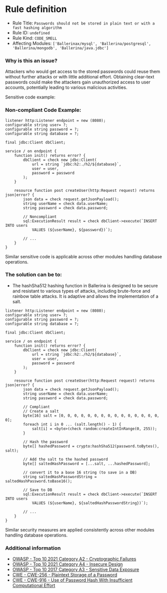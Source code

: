 # Rule definition

- Rule Title: `Passwords should not be stored in plain text or with a fast hashing algorithm`
- Rule ID: `undefined`
- Rule Kind: `CODE_SMELL`
- Affecting Modules: `['Ballerinax/mysql', 'Ballerina/postgresql', 'Ballerina/mongodb', 'Ballerina/java.jdbc']`

### Why is this an issue?

Attackers who would get access to the stored passwords could reuse them without further attacks or with little additional effort. Obtaining clear-text passwords could make the attackers gain unauthorized access to user accounts, potentially leading to various malicious activities.

Sensitive code example:

### Non-compliant Code Example:

```ballerina
listener http:Listener endpoint = new (8080);
configurable string user= ?;
configurable string password = ?;
configurable string database = ?;

final jdbc:Client dbClient;

service / on endpoint {
    function init() returns error? {
        dbClient = check new jdbc:Client(
            url = string `jdbc:h2:./h2/${database}`,
            user = user,
            password = password
        );
    }

    resource function post createUser(http:Request request) returns json|error? {
        json data = check request.getJsonPayload();
        string userName = check data.userName;
        string password = check data.password;

        // Noncompliant
        sql:ExecutionResult result = check dbClient->execute(`INSERT INTO users 
            VALUES (${userName}, ${password})`);

        // ...
    }
}
```

Similar sensitive code is applicable across other modules handling database operations.

### The solution can be to:

- The hashSha512 hashing function in Ballerina is designed to be secure and resistant to various types of attacks, including brute-force and rainbow table attacks. It is adaptive and allows the implementation of a salt.

```ballerina
listener http:Listener endpoint = new (8080);
configurable string user= ?;
configurable string password = ?;
configurable string database = ?;

final jdbc:Client dbClient;

service / on endpoint {
    function init() returns error? {
        dbClient = check new jdbc:Client(
            url = string `jdbc:h2:./h2/${database}`,
            user = user,
            password = password
        );
    }

    resource function post createUser(http:Request request) returns json|error? {
        json data = check request.getJsonPayload();
        string userName = check data.userName;
        string password = check data.password;

        // Compliant
        // Create a salt
        byte[16] salt = [0, 0, 0, 0, 0, 0, 0, 0, 0, 0, 0, 0, 0, 0, 0, 0];
        foreach int i in 0 ... (salt.length() - 1) {
            salt[i] = <byte>(check random:createIntInRange(0, 255));
        }

        // Hash the password
        byte[] hashedPassword = crypto:hashSha512(password.toBytes(), salt);

        // Add the salt to the hashed password
        byte[] saltedHashPassword = [...salt, ...hashedPassword];

        // convert it to a base 16 string (to save in a DB)
        string saltedHashPasswordString = saltedHashPassword.toBase16();

        // Save to DB
        sql:ExecutionResult result = check dbClient->execute(`INSERT INTO users 
            VALUES (${userName}, ${saltedHashPasswordString})`);

        // ...
    }
}
```

Similar security measures are applied consistently across other modules handling database operations.

### Additional information

- [OWASP - Top 10 2021 Category A2 - Cryptographic Failures](https://owasp.org/Top10/A02_2021-Cryptographic_Failures/)
- [OWASP - Top 10 2021 Category A4 - Insecure Design](https://owasp.org/Top10/A04_2021-Insecure_Design/)
- [OWASP - Top 10 2017 Category A3 - Sensitive Data Exposure](https://owasp.org/www-project-top-ten/2017/A3_2017-Sensitive_Data_Exposure)
- [CWE - CWE-256 - Plaintext Storage of a Password](https://cwe.mitre.org/data/definitions/256)
- [CWE - CWE-916 - Use of Password Hash With Insufficient Computational Effort](https://cwe.mitre.org/data/definitions/916)